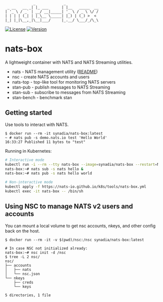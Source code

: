 ```
             _             _
 _ __   __ _| |_ ___      | |__   _____  __
| '_ \ / _` | __/ __|_____| '_ \ / _ \ \/ /
| | | | (_| | |_\__ \_____| |_) | (_) >  <
|_| |_|\__,_|\__|___/     |_.__/ \___/_/\_\
```

[![License][License-Image]][License-Url]
[![Version](https://d25lcipzij17d.cloudfront.net/badge.svg?id=go&type=5&v=0.4.0)](https://github.com/nats-io/nats-box/releases/tag/v0.4.0)

[License-Url]: https://www.apache.org/licenses/LICENSE-2.0
[License-Image]: https://img.shields.io/badge/License-Apache2-blue.svg

# nats-box

A lightweight container with NATS and NATS Streaming utilities.

 * nats       - NATS management utility ([README](https://github.com/nats-io/natscli#readme))
 * nsc        - create NATS accounts and users
 * nats-top   - top-like tool for monitoring NATS servers
 * stan-pub   - publish messages to NATS Streaming
 * stan-sub   - subscribe to messages from NATS Streaming
 * stan-bench - benchmark stan

## Getting started

Use tools to interact with NATS.

```
$ docker run --rm -it synadia/nats-box:latest
~ # nats pub -s demo.nats.io test 'Hello World'
16:33:27 Published 11 bytes to "test"
```

Running in Kubernetes:

```sh
# Interactive mode
kubectl run -i --rm --tty nats-box --image=synadia/nats-box --restart=Never
nats-box:~# nats sub -s nats hello &
nats-box:~# nats pub -s nats hello world

# Non-interactive mode
kubectl apply -f https://nats-io.github.io/k8s/tools/nats-box.yml
kubectl exec -it nats-box -- /bin/sh
```

## Using NSC to manage NATS v2 users and accounts

You can mount a local volume to get nsc accounts, nkeys, and other config back on the host.

```
$ docker run --rm -it -v $(pwd)/nsc:/nsc synadia/nats-box:latest

# In case NSC not initialized already:
nats-box:~# nsc init -d /nsc
$ tree -L 2 nsc/
nsc/
├── accounts
│   ├── nats
│   └── nsc.json
└── nkeys
    ├── creds
    └── keys

5 directories, 1 file
```
